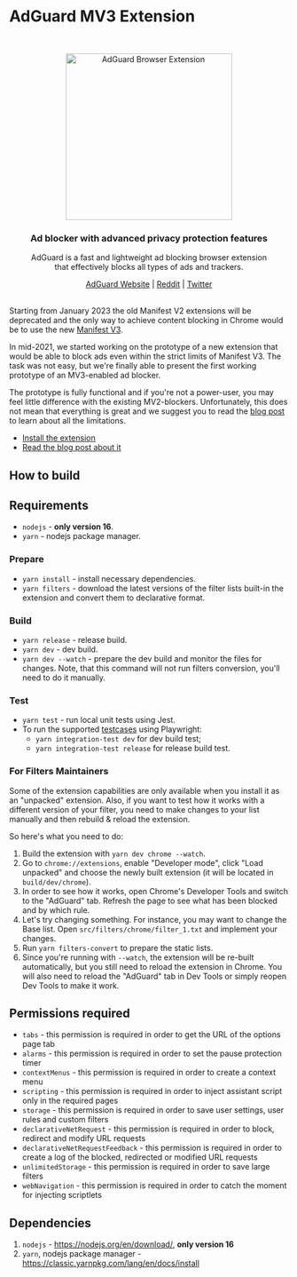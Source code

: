 # AdGuard MV3 Extension
&nbsp;
<br/>
<p align="center">
    <picture>
        <source media="(prefers-color-scheme: dark)" srcset="https://cdn.adguard.com/public/Adguard/Common/Logos/ext_dark.svg" width="300px" alt="AdGuard Browser Extension" />
        <img src="https://cdn.adguard.com/public/Adguard/Common/Logos/ext.svg" width="300px" alt="AdGuard Browser Extension"/>
    </picture>
</p>
<h3 align="center">Ad blocker with advanced privacy protection features</h3>
<p align="center">
    AdGuard is a fast and lightweight ad blocking browser extension<br/>that effectively blocks all types of ads and trackers.
</p>
<div align="center">
    <a href="https://adguard.com/">AdGuard Website</a> |
    <a href="https://reddit.com/r/Adguard">Reddit</a> |
    <a href="https://twitter.com/AdGuard">Twitter</a>
</div>
<br/>

Starting from January 2023 the old Manifest V2 extensions will be deprecated
and the only way to achieve content blocking in Chrome would be to use the new
[Manifest V3][v3timeline].

In mid-2021, we started working on the prototype of a new extension that would
be able to block ads even within the strict limits of Manifest V3. The task was
not easy, but we're finally able to present the first working prototype of an
MV3-enabled ad blocker.

The prototype is fully functional and if you're not a power-user, you may feel
little difference with the existing MV2-blockers. Unfortunately, this does not
mean that everything is great and we suggest you to read the [blog post][blog]
to learn about all the limitations.

* [Install the extension][install]
* [Read the blog post about it][blog]

[v3timeline]: https://developer.chrome.com/blog/mv2-transition/
[install]: https://agrd.io/adguard_mv3
[blog]: https://agrd.io/blogpost_mv3

## How to build

## Requirements

* `nodejs` - **only version 16**.
* `yarn` - nodejs package manager.

### Prepare

* `yarn install` - install necessary dependencies.
* `yarn filters` - download the latest versions of the filter lists built-in the
  extension and convert them to declarative format.

### Build

* `yarn release` - release build.
* `yarn dev` - dev build.
* `yarn dev --watch` - prepare the dev build and monitor the files for changes.
  Note, that this command will not run filters conversion, you'll need to do it
  manually.

### Test

- `yarn test` - run local unit tests using Jest.
- To run the supported [testcases](https://testcases.agrd.dev/) using Playwright:
  - `yarn integration-test dev` for dev build test;
  - `yarn integration-test release` for release build test.


### For Filters Maintainers

Some of the extension capabilities are only available when you install it as an
"unpacked" extension. Also, if you want to test how it works with a different
version of your filter, you need to make changes to your list manually and then
rebuild & reload the extension.

So here's what you need to do:
1. Build the extension with `yarn dev chrome --watch`.
2. Go to `chrome://extensions`, enable "Developer mode", click "Load unpacked"
   and choose the newly built extension (it will be located in
   `build/dev/chrome`).
3. In order to see how it works, open Chrome's Developer Tools and switch to the
   "AdGuard" tab. Refresh the page to see what has been blocked and by which
   rule.
4. Let's try changing something. For instance, you may want to change the Base
   list. Open `src/filters/chrome/filter_1.txt` and implement your changes.
5. Run `yarn filters-convert` to prepare the static lists.
6. Since you're running with `--watch`, the extension will be re-built
   automatically, but you still need to reload the extension in Chrome. You will
   also need to reload the "AdGuard" tab in Dev Tools or simply reopen Dev Tools
   to make it work.

## Permissions required
- `tabs`                          - this permission is required in order to get the URL of the options page tab
- `alarms`                        - this permission is required in order to set the pause protection timer
- `contextMenus`                  - this permission is required in order to create a context menu
- `scripting`                     - this permission is required in order to inject assistant script only in the required pages
- `storage`                       - this permission is required in order to save user settings, user rules and custom filters
- `declarativeNetRequest`         - this permission is required in order to block, redirect and modify URL requests
- `declarativeNetRequestFeedback` - this permission is required in order to create a log of the blocked, redirected or modified URL requests
- `unlimitedStorage`              - this permission is required in order to save large filters
- `webNavigation`                 - this permission is required in order to catch the moment for injecting scriptlets

## Dependencies
1. `nodejs` - https://nodejs.org/en/download/, **only version 16**
2. `yarn`, nodejs package manager - https://classic.yarnpkg.com/lang/en/docs/install
